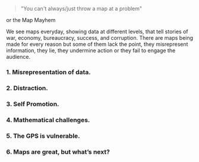 > "You can't always/just throw a map at a problem"

or the Map Mayhem

We see maps everyday, showing data at different levels, that tell stories of war, economy, bureaucracy, success, and corruption. There are maps being made for every reason but some of them lack the point, they misrepresent information, they lie, they undermine action or they fail to engage the audience.

### 1. Misrepresentation of data.

### 2. Distraction.

### 3. Self Promotion.

### 4. Mathematical challenges.

### 5. The GPS is vulnerable.

### 6. Maps are great, but what’s next?